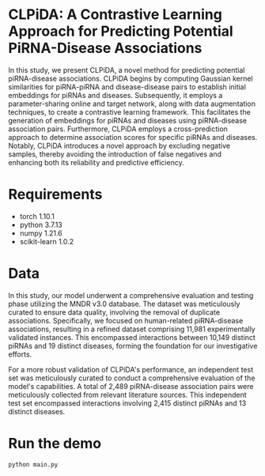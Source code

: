 # CLPiDA: A Contrastive Learning Approach for Predicting Potential PiRNA-Disease Associations
In this study, we present CLPiDA, a novel method for predicting potential piRNA-disease associations. CLPiDA begins by computing Gaussian kernel similarities for piRNA-piRNA and disease-disease pairs to establish initial embeddings for piRNAs and diseases. Subsequently, it employs a parameter-sharing online and target network, along with data augmentation techniques, to create a contrastive learning framework. This facilitates the generation of embeddings for piRNAs and diseases using piRNA-disease association pairs. Furthermore, CLPiDA employs a cross-prediction approach to determine association scores for specific piRNAs and diseases. Notably, CLPiDA introduces a novel approach by excluding negative samples, thereby avoiding the introduction of false negatives and enhancing both its reliability and predictive efficiency.
# Requirements
- torch 1.10.1
- python 3.7.13
- numpy 1.21.6
- scikit-learn 1.0.2
# Data
In this study, our model underwent a comprehensive evaluation and testing phase utilizing the MNDR v3.0 database. The dataset was meticulously curated to ensure data quality, involving the removal of duplicate associations. Specifically, we focused on human-related piRNA-disease associations, resulting in a refined dataset comprising 11,981 experimentally validated instances. This encompassed interactions between 10,149 distinct piRNAs and 19 distinct diseases, forming the foundation for our investigative efforts.

For a more robust validation of CLPiDA's performance, an independent test set was meticulously curated to conduct a comprehensive evaluation of the model's capabilities. A total of 2,489 piRNA-disease association pairs were meticulously collected from relevant literature sources. This independent test set encompassed interactions involving 2,415 distinct piRNAs and 13 distinct diseases.

# Run the demo
```
python main.py
```
